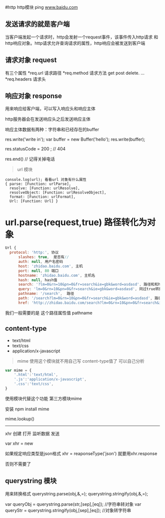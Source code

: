 #http  http模块
ping www.baidu.com

##  发送请求的就是客户端

当客户端发起一个请求时，http会发射一个request事件，该事件传入http请求
和http响应对象。http请求允许查询请求的属性，http响应会被发送到客户端

## 请求对象 request

有三个属性
*req.url  请求路径
*req.method 请求方法 get post delete. ...
*req.headers 请求头

## 响应对象 response
用来响应给客户端，可以写入响应头和响应主体

http服务器会在发送响应头之后发送响应主体

响应主体数据有两种：字符串和已经存在的buffer

res.write('write in');
var buffer = new Buffer('hello');
res.write(buffer);


res.statusCode = 200 ; // 404

res.end() // 记得关掉电话



> url 模块

```
console.log(url); 看看url 对象有什么属性
{ parse: [Function: urlParse],
  resolve: [Function: urlResolve],
  resolveObject: [Function: urlResolveObject],
  format: [Function: urlFormat],
  Url: [Function: Url] }
```


#  url.parse(request,true)  路径转化为对象


```javascript
Url {
  protocol: 'http:', 协议
      slashes: true,  是否有//
      auth: null, 用户名密码
      host: 'zhidao.baidu.com', 主机
      port: null, 80 端口
      hostname: 'zhidao.baidu.com', 主机名
      hash: null, hash值
      search: '?lm=0&rn=10&pn=0&fr=search&ie=gbk&word=asdasd', 路径和和hash值之间的
      query: 'lm=0&rn=10&pn=0&fr=search&ie=gbk&word=asdasd', 同过true转换成对象
      pathname: '/search',  路径
      path: '/search?lm=0&rn=10&pn=0&fr=search&ie=gbk&word=asdasd', 路径+查询字符串
      href: 'http://zhidao.baidu.com/search?lm=0&rn=10&pn=0&fr=search&ie=gbk&word=asdasd'  }

```
我们一般需要的是 这个路径属性值  pathname



## content-type

* text/html
* text/css
* application/x-javascript

> mime  使用这个模块就不用自己写 content-type值了 可以自己分析
```javascript
var mime = {
    '.html':'text/html',
    '.js':'application/x-javascript',
    '.css':'text/css',
}
```

使用模块代替这个功能 第三方模块mime

安装 npm install mime

mime.lookup()



***

xhr  创建 打开 监听数据 发送

var xhr = new






如果规定响应类型是json格式 xhr = reaponseType('json')
就要用xhr.response

否则不需要了


## querystring 模块
用来转换格式
querystring.parse(obj,&,=);
querystring.stringify(obj,&,=);

var queryObj = querystring.parse(str,[sep],[eq]); //字符串转对象
var queryStr = querystring.stringify(obj,[sep],[eq]); //对象转字符串










